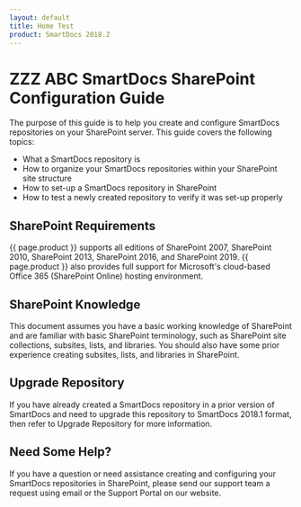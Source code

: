 ```yaml
---
layout: default
title: Home Test
product: SmartDocs 2018.2
---
```

# ZZZ ABC SmartDocs SharePoint Configuration Guide

The purpose of this guide is to help you create and configure SmartDocs repositories on your SharePoint server. This guide covers the following topics:

* What a SmartDocs repository is
* How to organize your SmartDocs repositories within your SharePoint site structure
* How to set-up a SmartDocs repository in SharePoint
* How to test a newly created repository to verify it was set-up properly

## SharePoint Requirements

{{ page.product }} supports all editions of SharePoint 2007, SharePoint 2010, SharePoint 2013, SharePoint 2016, and SharePoint 2019. {{ page.product }} also provides full support for Microsoft's cloud-based Office 365 (SharePoint Online) hosting environment.

## SharePoint Knowledge

This document assumes you have a basic working knowledge of SharePoint and are familiar with basic SharePoint terminology, such as SharePoint site collections, subsites, lists, and libraries. You should also have some prior experience creating subsites, lists, and libraries in SharePoint.

## Upgrade Repository

If you have already created a SmartDocs repository in a prior version of SmartDocs and need to upgrade this repository to SmartDocs 2018.1 format, then refer to Upgrade Repository for more information.

## Need Some Help?

If you have a question or need assistance creating and configuring your SmartDocs repositories in SharePoint, please send our support team a request using email or the Support Portal on our website.
